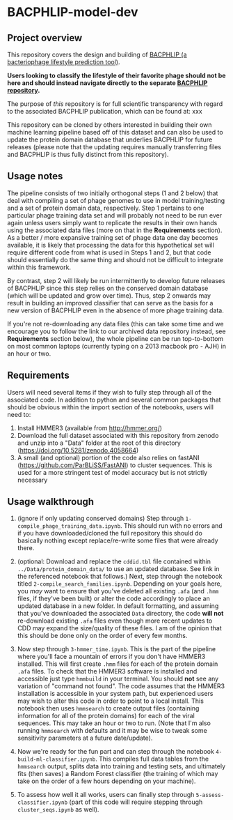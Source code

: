 # BACPHLIP-model-dev 

## Project overview
This repository covers the design and building of [BACPHLIP (a bacteriophage lifestyle prediction tool)](https://github.com/adamhockenberry/bacphlip). 

**Users looking to classify the lifestyle of their favorite phage should not be here and should instead navigate directly to the separate [BACPHLIP repository](https://github.com/adamhockenberry/bacphlip).**
    

The purpose of *this* repository is for full scientific transparency with regard to the associated BACPHLIP publication, which can be found at:
    xxx

This repository can be cloned by others interested in building their own machine learning pipeline based off of this dataset and can also be used to update the protein domain database that underlies BACPHLIP for future releases (please note that the updating requires manually transferring files and BACPHLIP is thus fully distinct from this repository). 

## Usage notes
The pipeline consists of two initially orthogonal steps (1 and 2 below) that deal with compiling a set of phage genomes to use in model training/testing and a set of protein domain data, respectively. Step 1 pertains to one particular phage training data set and will probably not need to be run ever again unless users simply want to replicate the results in their own hands using the associated data files (more on that in the **Requirements** section). As a better / more expansive training set of phage data one day becomes available, it is likely that processing the data for this hypothetical set will require different code from what is used in Steps 1 and 2, but that code should essentially do the same thing and should not be difficult to integrate within this framework.

By contrast, step 2 will likely be run intermittently to develop future releases of BACPHLIP since this step relies on the conserved domain database (which will be updated and grow over time). Thus, step 2 onwards may result in building an improved classifier that can serve as the basis for a new version of BACPHLIP even in the absence of more phage training data.

If you're not re-downloading any data files (this can take some time and we encourage you to follow the link to our archived data repository instead, see **Requirements** section below), the whole pipeline can be run top-to-bottom on most common laptops (currently typing on a 2013 macbook pro - AJH) in an hour or two. 

## Requirements
Users will need several items if they wish to fully step through all of the associated code. In addition to python and several common packages that should be obvious within the import section of the notebooks, users will need to:

1. Install HMMER3 (available from http://hmmer.org/)
2. Download the full dataset associated with this repository from zenodo and unzip into a "Data" folder at the root of this directory (https://doi.org/10.5281/zenodo.4058664)
3. A small (and optional) portion of the code also relies on fastANI (https://github.com/ParBLiSS/FastANI) to cluster sequences. This is used for a more stringent test of model accuracy but is not strictly necessary

## Usage walkthrough
1. (ignore if only updating conserved domains) Step through `1-compile_phage_training_data.ipynb`. This should run with no errors and if you have downloaded/cloned the full repository this should do basically nothing except replace/re-write some files that were already there.

2. (optional: Download and replace the `cddid.tbl` file contained within `../Data/protein_domain_data/` to use an updated database. See link in the referenced notebook that follows.) Next, step through the notebook titled `2-compile_search_families.ipynb`. Depending on your goals here, you *may* want to ensure that you've deleted all existing `.afa` (and `.hmm` files, if they've been built) or alter the code accordingly to place an updated database in a new folder. In default formatting, and assuming that you've downloaded the associated `Data` directory, the code **will not** re-download existing `.afa` files even though more recent updates to CDD may expand the size/quality of these files. I am of the opinion that this should be done only on the order of every few months.

3. Now step through `3-hmmer_time.ipynb`. This is the part of the pipeline where you'll face a mountain of errors if you don't have HMMER3 installed. This will first create `.hmm` files for each of the protein domain `.afa` files. To check that the HMMER3 software is installed and accessible just type `hmmbuild` in your terminal. You should **not** see any variation of "command not found". The code assumes that the HMMER3 installation is accessible in your system path, but experienced users may wish to alter this code in order to point to a local install. This notebook then uses `hmmsearch` to create output files (containing information for all of the protein domains) for each of the viral sequences. This may take an hour or two to run. (Note that I'm also running `hmmsearch` with defaults and it may be wise to tweak some sensitivity parameters at a future date/update). 

4. Now we're ready for the fun part and can step through the notebook `4-build-ml-classifier.ipynb`. This compiles full data tables from the `hmmsearch` output, splits data into training and testing sets, and ultimately fits (then saves) a Random Forest classifier (the training of which may take on the order of a few hours depending on your machine).

5. To assess how well it all works, users can finally step through `5-assess-classifier.ipynb` (part of this code will require stepping through `cluster_seqs.ipynb` as well).
